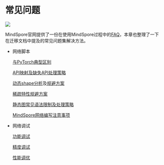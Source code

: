 # 常见问题

<a href="https://gitee.com/mindspore/docs/blob/r2.0.0-alpha/docs/mindspore/source_zh_cn/migration_guide/faq.md" target="_blank"><img src="https://mindspore-website.obs.cn-north-4.myhuaweicloud.com/website-images/r2.0.0-alpha/resource/_static/logo_source.png"></a>

MindSpore官网提供了一份在使用MindSpore过程中的[FAQ](https://mindspore.cn/docs/zh-CN/r2.0.0-alpha/faq/installation.html)，本章也整理了一下在迁移文档中提及的常见问题集解决方法。

- 网络脚本

    [与PyTorch典型区别](https://www.mindspore.cn/docs/zh-CN/r2.0.0-alpha/migration_guide/typical_api_comparision.html)

    [API映射及缺失API处理策略](https://www.mindspore.cn/docs/zh-CN/r2.0.0-alpha/migration_guide/analysis_and_preparation.html#分析api满足度)

    [动态shape分析](https://www.mindspore.cn/docs/zh-CN/r2.0.0-alpha/migration_guide/analysis_and_preparation.html#动态shape)及[规避方案](https://www.mindspore.cn/docs/zh-CN/r2.0.0-alpha/migration_guide/model_development/model_and_loss.html#动态shape规避策略)

    [稀疏特性规避方案](https://www.mindspore.cn/docs/zh-CN/r2.0.0-alpha/migration_guide/analysis_and_preparation.html#稀疏)

    [静态图常见语法限制及处理策略](https://www.mindspore.cn/docs/zh-CN/r2.0.0-alpha/migration_guide/model_development/model_and_loss.html#常见限制)

    [MindSpore网络编写注意事项](https://www.mindspore.cn/docs/zh-CN/r2.0.0-alpha/migration_guide/model_development/model_development.html#mindspore网络编写注意事项)

- 网络调试

    [功能调试](https://www.mindspore.cn/docs/zh-CN/r2.0.0-alpha/migration_guide/debug_and_tune.html#功能调试)

    [精度调试](https://www.mindspore.cn/docs/zh-CN/r2.0.0-alpha/migration_guide/debug_and_tune.html#精度调试)

    [性能调优](https://www.mindspore.cn/docs/zh-CN/r2.0.0-alpha/migration_guide/debug_and_tune.html#性能调优)
